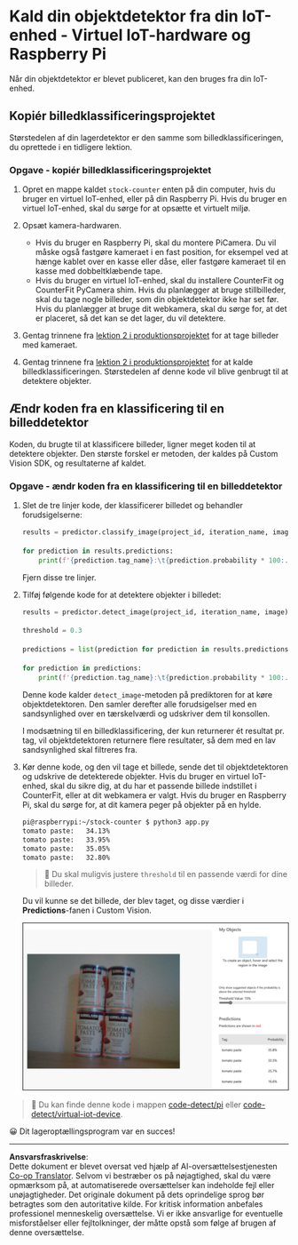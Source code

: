 <!--
CO_OP_TRANSLATOR_METADATA:
{
  "original_hash": "a3fdfec1d1e2cb645ea11c2930b51299",
  "translation_date": "2025-08-27T22:20:53+00:00",
  "source_file": "5-retail/lessons/2-check-stock-device/single-board-computer-object-detector.md",
  "language_code": "da"
}
-->
# Kald din objektdetektor fra din IoT-enhed - Virtuel IoT-hardware og Raspberry Pi

Når din objektdetektor er blevet publiceret, kan den bruges fra din IoT-enhed.

## Kopiér billedklassificeringsprojektet

Størstedelen af din lagerdetektor er den samme som billedklassificeringen, du oprettede i en tidligere lektion.

### Opgave - kopiér billedklassificeringsprojektet

1. Opret en mappe kaldet `stock-counter` enten på din computer, hvis du bruger en virtuel IoT-enhed, eller på din Raspberry Pi. Hvis du bruger en virtuel IoT-enhed, skal du sørge for at opsætte et virtuelt miljø.

1. Opsæt kamera-hardwaren.

    * Hvis du bruger en Raspberry Pi, skal du montere PiCamera. Du vil måske også fastgøre kameraet i en fast position, for eksempel ved at hænge kablet over en kasse eller dåse, eller fastgøre kameraet til en kasse med dobbeltklæbende tape.
    * Hvis du bruger en virtuel IoT-enhed, skal du installere CounterFit og CounterFit PyCamera shim. Hvis du planlægger at bruge stillbilleder, skal du tage nogle billeder, som din objektdetektor ikke har set før. Hvis du planlægger at bruge dit webkamera, skal du sørge for, at det er placeret, så det kan se det lager, du vil detektere.

1. Gentag trinnene fra [lektion 2 i produktionsprojektet](../../../4-manufacturing/lessons/2-check-fruit-from-device/README.md#task---capture-an-image-using-an-iot-device) for at tage billeder med kameraet.

1. Gentag trinnene fra [lektion 2 i produktionsprojektet](../../../4-manufacturing/lessons/2-check-fruit-from-device/README.md#task---classify-images-from-your-iot-device) for at kalde billedklassificeringen. Størstedelen af denne kode vil blive genbrugt til at detektere objekter.

## Ændr koden fra en klassificering til en billeddetektor

Koden, du brugte til at klassificere billeder, ligner meget koden til at detektere objekter. Den største forskel er metoden, der kaldes på Custom Vision SDK, og resultaterne af kaldet.

### Opgave - ændr koden fra en klassificering til en billeddetektor

1. Slet de tre linjer kode, der klassificerer billedet og behandler forudsigelserne:

    ```python
    results = predictor.classify_image(project_id, iteration_name, image)
    
    for prediction in results.predictions:
        print(f'{prediction.tag_name}:\t{prediction.probability * 100:.2f}%')
    ```

    Fjern disse tre linjer.

1. Tilføj følgende kode for at detektere objekter i billedet:

    ```python
    results = predictor.detect_image(project_id, iteration_name, image)

    threshold = 0.3
    
    predictions = list(prediction for prediction in results.predictions if prediction.probability > threshold)
    
    for prediction in predictions:
        print(f'{prediction.tag_name}:\t{prediction.probability * 100:.2f}%')
    ```

    Denne kode kalder `detect_image`-metoden på prediktoren for at køre objektdetektoren. Den samler derefter alle forudsigelser med en sandsynlighed over en tærskelværdi og udskriver dem til konsollen.

    I modsætning til en billedklassificering, der kun returnerer ét resultat pr. tag, vil objektdetektoren returnere flere resultater, så dem med en lav sandsynlighed skal filtreres fra.

1. Kør denne kode, og den vil tage et billede, sende det til objektdetektoren og udskrive de detekterede objekter. Hvis du bruger en virtuel IoT-enhed, skal du sikre dig, at du har et passende billede indstillet i CounterFit, eller at dit webkamera er valgt. Hvis du bruger en Raspberry Pi, skal du sørge for, at dit kamera peger på objekter på en hylde.

    ```output
    pi@raspberrypi:~/stock-counter $ python3 app.py 
    tomato paste:   34.13%
    tomato paste:   33.95%
    tomato paste:   35.05%
    tomato paste:   32.80%
    ```

    > 💁 Du skal muligvis justere `threshold` til en passende værdi for dine billeder.

    Du vil kunne se det billede, der blev taget, og disse værdier i **Predictions**-fanen i Custom Vision.

    ![4 dåser tomatpuré på en hylde med forudsigelser for de 4 detektioner på 35,8%, 33,5%, 25,7% og 16,6%](../../../../../translated_images/custom-vision-stock-prediction.942266ab1bcca3410ecdf23643b9f5f570cfab2345235074e24c51f285777613.da.png)

> 💁 Du kan finde denne kode i mappen [code-detect/pi](../../../../../5-retail/lessons/2-check-stock-device/code-detect/pi) eller [code-detect/virtual-iot-device](../../../../../5-retail/lessons/2-check-stock-device/code-detect/virtual-iot-device).

😀 Dit lageroptællingsprogram var en succes!

---

**Ansvarsfraskrivelse**:  
Dette dokument er blevet oversat ved hjælp af AI-oversættelsestjenesten [Co-op Translator](https://github.com/Azure/co-op-translator). Selvom vi bestræber os på nøjagtighed, skal du være opmærksom på, at automatiserede oversættelser kan indeholde fejl eller unøjagtigheder. Det originale dokument på dets oprindelige sprog bør betragtes som den autoritative kilde. For kritisk information anbefales professionel menneskelig oversættelse. Vi er ikke ansvarlige for eventuelle misforståelser eller fejltolkninger, der måtte opstå som følge af brugen af denne oversættelse.